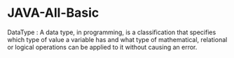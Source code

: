 # JAVA-All-Basic

DataType : A data type, in programming, is a classification that specifies which type of value a variable has and what type of mathematical, relational or logical operations can be applied to it without causing an error.
